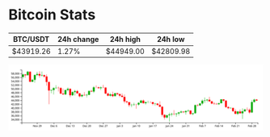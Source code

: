 # Bitcoin Stats

BTC/USDT|24h change|24h high|24h low|
|---|---|---|---|
|$43919.26|1.27%|$44949.00|$42809.98|

<img src="./chart.svg">
